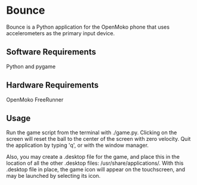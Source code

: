 # Bounce

Bounce is a Python application for the OpenMoko phone that uses accelerometers as the primary input device.

## Software Requirements

Python and pygame

## Hardware Requirements

OpenMoko FreeRunner

## Usage

Run the game script from the terminal with ./game.py. Clicking on the screen will reset the ball to the center of the screen with zero velocity. Quit the application by typing 'q', or with the window manager.

Also, you may create a .desktop file for the game, and place this in the location of all the other .desktop files: /usr/share/applications/. With this .desktop file in place, the game icon will appear on the touchscreen, and may be launched by selecting its icon.
